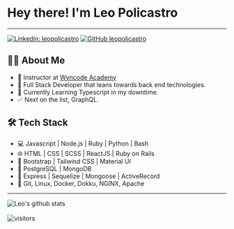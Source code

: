 # Hey there! I'm Leo Policastro

---

[![Linkedin: leopolicastro](https://img.shields.io/badge/-leopolicastro-blue?style=flat-square&logo=Linkedin&logoColor=white&link=https://www.linkedin.com/in/leo-policastro/)](https://www.linkedin.com/in/leo-policastro/)
[![GitHub leopolicastro](https://img.shields.io/github/followers/leopolicastro?label=follow&style=social)](https://github.com/Thaiane)

## 👨‍💻 About Me

- 💼 Instructor at [Wyncode Academy](https://github.com/wyncode)
- 🤔 Full Stack Developer that leans towards back end technologies.
- 🌱 Currently Learning Typescript in my downtime.
- ✅ Next on the list, GraphQL.

## 🛠 Tech Stack
- 💻 Javascript | Node.js | Ruby | Python | Bash
- 🌐 HTML | CSS | SCSS | ReactJS | Ruby on Rails
- 🦜 Bootstrap | Tailwind CSS | Material UI
- 🐘 PostgreSQL | MongoDB 
- 🐙 Express | Sequelize | Mongoose | ActiveRecord
- 🔧 Git, Linux, Docker, Dokku, NGINX, Apache

---


![Leo's github stats](https://github-readme-stats.vercel.app/api?username=leopolicastro&show_icons=true)
<br />
<br />
 ![visitors](https://visitor-badge.laobi.icu/badge?page_id=leopolicastro.leopolicastro)


<!--
**leopolicastro/leopolicastro** is a ✨ _special_ ✨ repository because its `README.md` (this file) appears on your GitHub profile.

Here are some ideas to get you started:

- 🔭 I’m currently working on ...
- 🌱 I’m currently learning ...
- 👯 I’m looking to collaborate on ...
- 🤔 I’m looking for help with ...
- 💬 Ask me about ...
- 📫 How to reach me: ...
- 😄 Pronouns: ...
- ⚡ Fun fact: ...
-->

